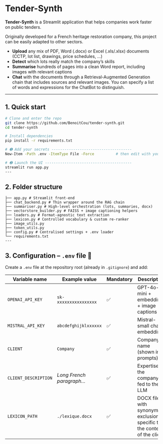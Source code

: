 # Tender-Synth

**Tender-Synth** is a Streamlit application that helps companies work faster on public tenders.

Originally developed for a French heritage restoration company, this project can be easily adapted to other sectors.

- **Upload** any mix of PDF, Word (.docx) or Excel (.xls/.xlsx) documents  
  (CCTP, lot list, drawings, price schedules, …)
- **Detect** which lots really match the company’s skills  
- **Summarise** hundreds of pages into a clean Word report, including images with relevant captions
- **Chat** with the documents through a Retrieval-Augmented Generation
  chain that includes sources and relevant images. You can specify a list of words and expressions for the ChatBot to distinguish.

---

## 1. Quick start
```bash
# Clone and enter the repo
git clone https://github.com/BenoitCou/tender-synth.git
cd tender-synth

# Install dependencies
pip install -r requirements.txt

# ➊ Add your secrets -------------------------------------
New-Item -Path .env -ItemType File -Force          # then edit with your keys

# ➋ Launch the UI ----------------------------------------
streamlit run app.py
---
```

## 2. Folder structure
```
├── app.py # Streamlit front-end
├── chat_backend.py # Thin wrapper around the RAG chain
├── summariser.py # High-level orchestration (lots, summaries, docx)
├── vectorstore_builder.py # FAISS + image captioning helpers
├── loaders.py # Format-agnostic text extraction
├── lexicon.py # Controlled vocabulary & custom re-ranker
├── image_utils.py
├── token_utils.py
├── config.py # Centralised settings + .env loader
└── requirements.txt
---
```

## 3. Configuration – `.env` file 🔑

Create a `.env` file at the repository root (already in `.gitignore`) and add:

| Variable name        | Example value                       | Mandatory | Description |
|----------------------|-------------------------------------|-----------|-------------|
| `OPENAI_API_KEY`     | `sk-xxxxxxxxxxxxxxxx`          | ✅ | GPT-4o-mini + embeddings + image captions |
| `MISTRAL_API_KEY`    | `abcdefghijklxxxxxx`          | ✅ | Mistral-small chat + embeddings |
| `CLIENT`             | `Company`                  | ✅ | Company name (shown in prompts) |
| `CLIENT_DESCRIPTION` | *Long French paragraph…*            | ✅ | Expertise of the company, fed to the LLM |
| `LEXICON_PATH`       | `./lexique.docx`                    | ✅ | DOCX file with synonyms & exclusions, specific to the context of the client |


